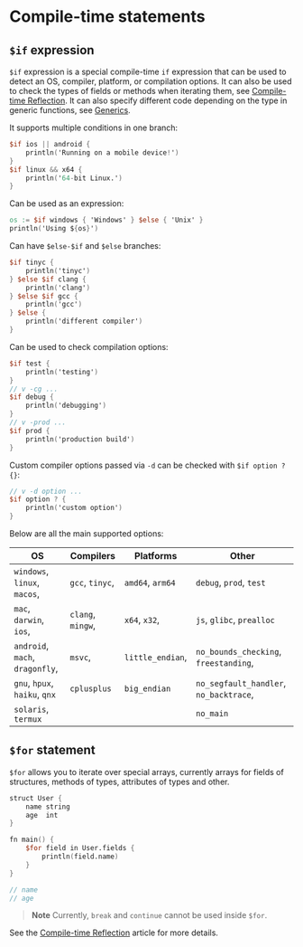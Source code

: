 # Compile-time statements

## `$if` expression

`$if` expression is a special compile-time `if` expression that can be used to
detect an OS, compiler, platform, or compilation options.
It can also be used
to check the types of fields or methods when iterating them, see
[Compile-time Reflection](./reflection.md).
It can also specify different code depending on the type in generic functions,
see
[Generics](../generics.md#compile-time-conditions).

It supports multiple conditions in one branch:

```v nofmt
$if ios || android {
	println('Running on a mobile device!')
}
$if linux && x64 {
	println('64-bit Linux.')
}
```

Can be used as an expression:

```v
os := $if windows { 'Windows' } $else { 'Unix' }
println('Using ${os}')
```

Can have `$else-$if` and `$else` branches:

```v nofmt
$if tinyc {
	println('tinyc')
} $else $if clang {
	println('clang')
} $else $if gcc {
	println('gcc')
} $else {
	println('different compiler')
}
```

Can be used to check compilation options:

```v nofmt
$if test {
	println('testing')
}
// v -cg ...
$if debug {
	println('debugging')
}
// v -prod ...
$if prod {
	println('production build')
}
```

Custom compiler options passed via `-d` can be checked with `$if option ? {}`:

```v nofmt
// v -d option ...
$if option ? {
	println('custom option')
}
```

Below are all the main supported options:

| OS                              | Compilers         | Platforms        | Other                                  |
|---------------------------------|-------------------|------------------|----------------------------------------|
| `windows`, `linux`, `macos`,    | `gcc`, `tinyc`,   | `amd64`, `arm64` | `debug`, `prod`, `test`                |
| `mac`, `darwin`, `ios`,         | `clang`, `mingw`, | `x64`, `x32`,    | `js`, `glibc`, `prealloc`              |
| `android`, `mach`, `dragonfly`, | `msvc`,           | `little_endian`, | `no_bounds_checking`, `freestanding`,  |
| `gnu`, `hpux`, `haiku`, `qnx`   | `cplusplus`       | `big_endian`     | `no_segfault_handler`, `no_backtrace`, |
| `solaris`, `termux`             |                   |                  | `no_main`                              |

## `$for` statement

`$for` allows you to iterate over special arrays, currently arrays for fields of
structures, methods of types, attributes of types and other.

```v
struct User {
	name string
	age  int
}

fn main() {
	$for field in User.fields {
		println(field.name)
	}
}

// name
// age
```

> **Note**
> Currently, `break` and `continue` cannot be used inside `$for`.

See the [Compile-time Reflection](./reflection.md) article for more details.
